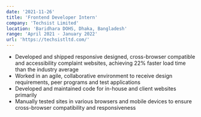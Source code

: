 ```yaml
---
date: '2021-11-26'
title: 'Frontend Developer Intern'
company: 'Techsist Limited'
location: 'Baridhara DOHS, Dhaka, Bangladesh'
range: 'April 2021 - January 2022'
url: 'https://techsistltd.com/'
---
```


- Developed and shipped responsive designed, cross-browser compatible and accessibility complaint websites, achieving 22% faster load time than the industry average
- Worked in an agile, collaborative environment to receive design requirements, peer programs and test applications
- Developed and maintained code for in-house and client websites primarily
- Manually tested sites in various browsers and mobile devices to ensure cross-browser compatibility and responsiveness
